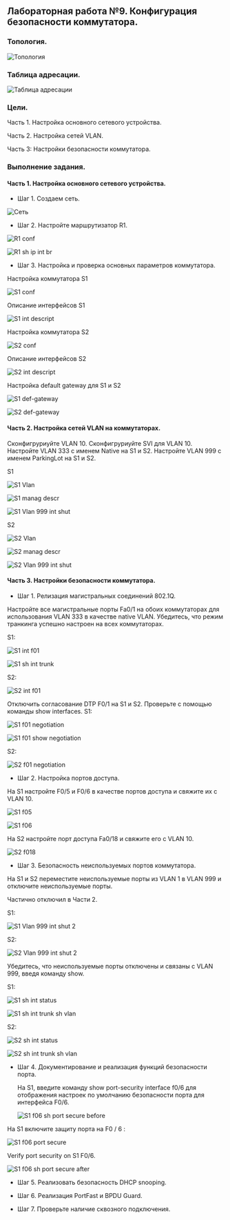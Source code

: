 ## Лабораторная работа №9. Конфигурация безопасности коммутатора.

### Топология.

![Топология](https://github.com/Shure0407/Network_engineer/assets/162669909/b3b17044-2191-468d-94dc-f8d6304c77a7)

### Таблица адресации.

![Таблица адресации](https://github.com/Shure0407/Network_engineer/assets/162669909/30b53bc5-3e45-4477-8973-355190d121c2)

### Цели.

Часть 1. Настройка основного сетевого устройства.

Часть 2. Настройка сетей VLAN.

Часть 3: Настройки безопасности коммутатора.


### Выполнение задания.


#### Часть 1. Настройка основного сетевого устройства.

- Шаг 1. Создаем сеть.

![Сеть](https://github.com/Shure0407/Network_engineer/assets/162669909/334a80c6-bdef-4d57-bef1-1f4435cafea2)

- Шаг 2. Настройте маршрутизатор R1.

![R1 conf](https://github.com/Shure0407/Network_engineer/assets/162669909/7c308c64-7fa9-4c87-b66f-01d68361074c)

![R1 sh ip int br](https://github.com/Shure0407/Network_engineer/assets/162669909/e9acc010-f7d3-4438-9463-65e35c99765a)

- Шаг 3. Настройка и проверка основных параметров коммутатора.

Настройка коммутатора S1

![S1 conf](https://github.com/Shure0407/Network_engineer/assets/162669909/32453037-3df6-496d-975d-150f586495d2)

Описание интерфейсов S1

![S1 int descript](https://github.com/Shure0407/Network_engineer/assets/162669909/d5c7c7c0-08ad-40b3-bb6c-06789644dc56)

Настройка коммутатора S2

![S2 conf](https://github.com/Shure0407/Network_engineer/assets/162669909/5c58099e-f427-48d7-a278-13ebde8e0d64)

Описание интерфейсов S2

![S2 int descript](https://github.com/Shure0407/Network_engineer/assets/162669909/b9de4c59-6d47-42de-bbfc-8c7581edf1d8)

Настройка default gateway для S1 и S2

![S1 def-gateway](https://github.com/Shure0407/Network_engineer/assets/162669909/9c023b3f-9975-4cd6-bfc5-df8efa93d8a1)

![S2 def-gateway](https://github.com/Shure0407/Network_engineer/assets/162669909/652515ab-91fe-4fe1-a465-cd339a629c09)


#### Часть 2. Настройка сетей VLAN на коммутаторах.

Сконфигруриуйте VLAN 10. Сконфигруриуйте SVI для VLAN 10. Настройте VLAN 333 с именем Native на S1 и S2. Настройте VLAN 999 с именем ParkingLot на S1 и S2.

S1

![S1 Vlan](https://github.com/Shure0407/Network_engineer/assets/162669909/1e21dc7d-4e1c-4f7d-994f-83e7af580ce1)

![S1 manag descr](https://github.com/Shure0407/Network_engineer/assets/162669909/de4cd0da-2d1b-43fa-b6bb-37dee288c216)

![S1 Vlan 999 int shut](https://github.com/Shure0407/Network_engineer/assets/162669909/0a563ae0-667b-4045-a0b5-5c27bfdf6d2d)

S2

![S2 Vlan](https://github.com/Shure0407/Network_engineer/assets/162669909/2179c597-2221-47ee-928e-c2955508bab1)

![S2 manag descr](https://github.com/Shure0407/Network_engineer/assets/162669909/18edc473-c3a3-4389-a631-ac85ad92e126)

![S2 Vlan 999 int shut](https://github.com/Shure0407/Network_engineer/assets/162669909/0f1e8f46-ebec-434b-9d37-58a2fe267f3a)

#### Часть 3. Настройки безопасности коммутатора.

- Шаг 1. Релизация магистральных соединений 802.1Q.

Настройте все магистральные порты Fa0/1 на обоих коммутаторах для использования VLAN 333 в качестве native VLAN.
Убедитесь, что режим транкинга успешно настроен на всех коммутаторах.

S1:

![S1 int f01](https://github.com/Shure0407/Network_engineer/assets/162669909/277e043b-c137-4924-a0c7-77f97dbe9f02)

![S1 sh int trunk](https://github.com/Shure0407/Network_engineer/assets/162669909/fd7e8eb0-caa0-4b53-8115-bd087df1729d)

S2:

![S2 int f01](https://github.com/Shure0407/Network_engineer/assets/162669909/d833357b-4d67-42b9-98a5-429cffdc0fbd)

Отключить согласование DTP F0/1 на S1 и S2. Проверьте с помощью команды show interfaces.
S1:

![S1 f01 negotiation](https://github.com/Shure0407/Network_engineer/assets/162669909/1b70bfce-3189-4c99-8d6c-41828c23efce)

![S1 f01 show negotiation](https://github.com/Shure0407/Network_engineer/assets/162669909/36c98b2e-76ec-47f6-bd33-948ce2cfe4e3)

S2:

![S2 f01 negotiation](https://github.com/Shure0407/Network_engineer/assets/162669909/dc9d09e1-4e1b-4afe-83de-4d32c428a611)

- Шаг 2. Настройка портов доступа.

На S1 настройте F0/5 и F0/6 в качестве портов доступа и свяжите их с VLAN 10.

![S1 f05](https://github.com/Shure0407/Network_engineer/assets/162669909/24a88212-4acb-4509-9e3d-288b376e33ce)

![S1 f06](https://github.com/Shure0407/Network_engineer/assets/162669909/d97ed44d-2ea2-4c5b-a4f7-f0b6e99c11c9)

На S2 настройте порт доступа Fa0/18 и свяжите его с VLAN 10.

![S2 f018](https://github.com/Shure0407/Network_engineer/assets/162669909/605f4026-1678-4426-8d65-4396325fd1a6)

- Шаг 3. Безопасность неиспользуемых портов коммутатора.

На S1 и S2 переместите неиспользуемые порты из VLAN 1 в VLAN 999 и отключите неиспользуемые порты.

Частично отключил в Части 2.

S1:

![S1 Vlan 999 int shut 2](https://github.com/Shure0407/Network_engineer/assets/162669909/5986f9e9-0ec6-4dea-b156-8c362777e87a)

S2:

![S2 Vlan 999 int shut 2](https://github.com/Shure0407/Network_engineer/assets/162669909/0c0822f1-fd5b-463e-b806-1a75831dea6a)

Убедитесь, что неиспользуемые порты отключены и связаны с VLAN  999, введя команду  show.

S1:

![S1 sh int status](https://github.com/Shure0407/Network_engineer/assets/162669909/e22bce6c-0964-4723-8b5e-7d58a6394cd2)

![S1 sh int trunk sh vlan](https://github.com/Shure0407/Network_engineer/assets/162669909/2c506e7e-fd0a-4798-8bd7-df4c02fac0ca)

S2:

![S2 sh int status](https://github.com/Shure0407/Network_engineer/assets/162669909/3e278759-3984-43da-894d-f4b8794f5c4c)

![S2 sh int trunk sh vlan](https://github.com/Shure0407/Network_engineer/assets/162669909/4b844163-0144-4724-a8b8-89ed465d296b)

- Шаг 4. Документирование и реализация функций безопасности порта.

  На S1, введите команду show port-security interface f0/6  для отображения настроек по умолчанию безопасности порта для интерфейса F0/6.

  ![S1 f06  sh port secure before](https://github.com/Shure0407/Network_engineer/assets/162669909/1882abdc-fc3b-4f0d-b2de-bb6279b8e3ee)

На S1 включите защиту порта на F0 / 6 :

![S1 f06 port secure](https://github.com/Shure0407/Network_engineer/assets/162669909/d8d4291e-f500-4323-9e44-1cfeb5133e73)

Verify port security on S1 F0/6.

![S1 f06  sh port secure after](https://github.com/Shure0407/Network_engineer/assets/162669909/959303a2-5c1b-481c-86df-07e7ac8b8486)


- Шаг 5. Реализовать безопасность DHCP snooping.

- Шаг 6. Реализация PortFast и BPDU Guard.

- Шаг 7. Проверьте наличие сквозного ⁪подключения.
